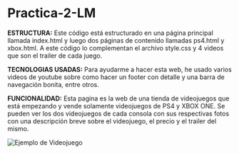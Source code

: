 # Practica-2-LM

**ESTRUCTURA:** Este código está estructurado en una página principal llamada index.html y luego dos páginas de contenido llamadas ps4.html y xbox.html.
A este código lo complementan el archivo style.css y 4 videos que son el trailer de cada juego.

**TECNOLOGIAS USADAS:** Para ayudarme a hacer esta web, he usado varios videos de youtube sobre como hacer un footer con detalle y una barra de navegación bonita, entre otros.

**FUNCIONALIDAD:** Esta pagina es la web de una tienda de videojuegos que está empezando y vende solamente videojuegos de PS4 y XBOX ONE. Se pueden ver los dos videojuegos de cada consola con sus respectivas fotos con una descripción breve sobre el videojuego, el precio y el trailer del mismo.

![Ejemplo de Videojuego](https://github.com/Aleaal/Practica-2-LM/assets/147175061/c889a52e-170f-456c-9d01-fe22965217a0)


